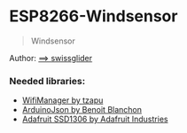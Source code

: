 



# ESP8266-Windsensor
> Windsensor

Author: [==> swissglider](https://github.com/swissglider)



### Needed libraries:
- [WifiManager by tzapu](https://github.com/tzapu/WiFiManager.git)
- [ArduinoJson by Benoit Blanchon](https://github.com/bblanchon/ArduinoJson.git)
- [Adafruit SSD1306 by Adafruit Industries](https://github.com/adafruit/Adafruit_SSD1306.git)
